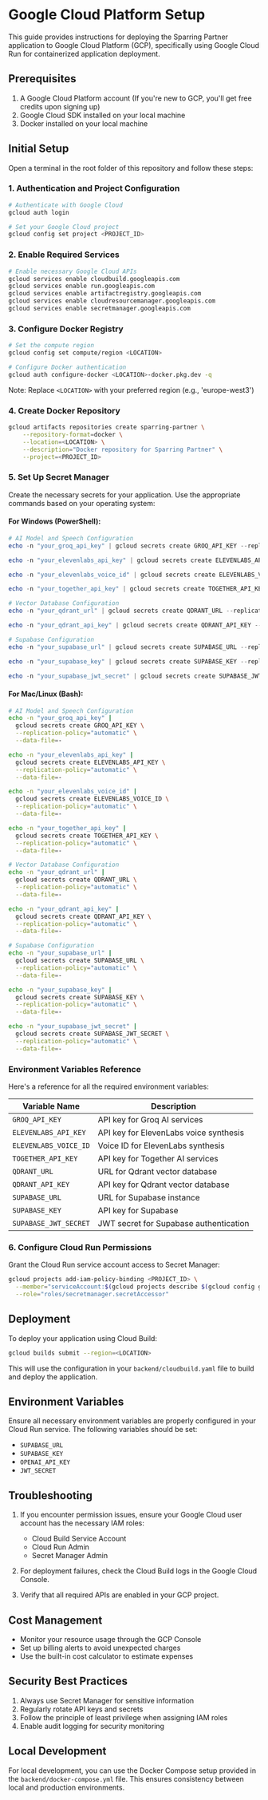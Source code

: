 # Google Cloud Platform Setup

This guide provides instructions for deploying the Sparring Partner application to Google Cloud Platform (GCP), specifically using Google Cloud Run for containerized application deployment.

## Prerequisites

1. A Google Cloud Platform account (If you're new to GCP, you'll get free credits upon signing up)
2. Google Cloud SDK installed on your local machine
3. Docker installed on your local machine

## Initial Setup

Open a terminal in the root folder of this repository and follow these steps:

### 1. Authentication and Project Configuration

```bash
# Authenticate with Google Cloud
gcloud auth login

# Set your Google Cloud project
gcloud config set project <PROJECT_ID>
```

### 2. Enable Required Services

```bash
# Enable necessary Google Cloud APIs
gcloud services enable cloudbuild.googleapis.com
gcloud services enable run.googleapis.com
gcloud services enable artifactregistry.googleapis.com
gcloud services enable cloudresourcemanager.googleapis.com
gcloud services enable secretmanager.googleapis.com
```

### 3. Configure Docker Registry

```bash
# Set the compute region
gcloud config set compute/region <LOCATION>

# Configure Docker authentication
gcloud auth configure-docker <LOCATION>-docker.pkg.dev -q
```

Note: Replace `<LOCATION>` with your preferred region (e.g., 'europe-west3')

### 4. Create Docker Repository

```bash
gcloud artifacts repositories create sparring-partner \
    --repository-format=docker \
    --location=<LOCATION> \
    --description="Docker repository for Sparring Partner" \
    --project=<PROJECT_ID>
```

### 5. Set Up Secret Manager

Create the necessary secrets for your application. Use the appropriate commands based on your operating system:

#### For Windows (PowerShell):

```powershell
# AI Model and Speech Configuration
echo -n "your_groq_api_key" | gcloud secrets create GROQ_API_KEY --replication-policy="automatic" --data-file=-

echo -n "your_elevenlabs_api_key" | gcloud secrets create ELEVENLABS_API_KEY --replication-policy="automatic" --data-file=-

echo -n "your_elevenlabs_voice_id" | gcloud secrets create ELEVENLABS_VOICE_ID --replication-policy="automatic" --data-file=-

echo -n "your_together_api_key" | gcloud secrets create TOGETHER_API_KEY --replication-policy="automatic" --data-file=-

# Vector Database Configuration
echo -n "your_qdrant_url" | gcloud secrets create QDRANT_URL --replication-policy="automatic" --data-file=-

echo -n "your_qdrant_api_key" | gcloud secrets create QDRANT_API_KEY --replication-policy="automatic" --data-file=-

# Supabase Configuration
echo -n "your_supabase_url" | gcloud secrets create SUPABASE_URL --replication-policy="automatic" --data-file=-

echo -n "your_supabase_key" | gcloud secrets create SUPABASE_KEY --replication-policy="automatic" --data-file=-

echo -n "your_supabase_jwt_secret" | gcloud secrets create SUPABASE_JWT_SECRET --replication-policy="automatic" --data-file=-
```

#### For Mac/Linux (Bash):

```bash
# AI Model and Speech Configuration
echo -n "your_groq_api_key" |
  gcloud secrets create GROQ_API_KEY \
  --replication-policy="automatic" \
  --data-file=-

echo -n "your_elevenlabs_api_key" |
  gcloud secrets create ELEVENLABS_API_KEY \
  --replication-policy="automatic" \
  --data-file=-

echo -n "your_elevenlabs_voice_id" |
  gcloud secrets create ELEVENLABS_VOICE_ID \
  --replication-policy="automatic" \
  --data-file=-

echo -n "your_together_api_key" |
  gcloud secrets create TOGETHER_API_KEY \
  --replication-policy="automatic" \
  --data-file=-

# Vector Database Configuration
echo -n "your_qdrant_url" |
  gcloud secrets create QDRANT_URL \
  --replication-policy="automatic" \
  --data-file=-

echo -n "your_qdrant_api_key" |
  gcloud secrets create QDRANT_API_KEY \
  --replication-policy="automatic" \
  --data-file=-

# Supabase Configuration
echo -n "your_supabase_url" |
  gcloud secrets create SUPABASE_URL \
  --replication-policy="automatic" \
  --data-file=-

echo -n "your_supabase_key" |
  gcloud secrets create SUPABASE_KEY \
  --replication-policy="automatic" \
  --data-file=-

echo -n "your_supabase_jwt_secret" |
  gcloud secrets create SUPABASE_JWT_SECRET \
  --replication-policy="automatic" \
  --data-file=-
```

### Environment Variables Reference

Here's a reference for all the required environment variables:

| Variable Name         | Description                            |
| --------------------- | -------------------------------------- |
| `GROQ_API_KEY`        | API key for Groq AI services           |
| `ELEVENLABS_API_KEY`  | API key for ElevenLabs voice synthesis |
| `ELEVENLABS_VOICE_ID` | Voice ID for ElevenLabs synthesis      |
| `TOGETHER_API_KEY`    | API key for Together AI services       |
| `QDRANT_URL`          | URL for Qdrant vector database         |
| `QDRANT_API_KEY`      | API key for Qdrant vector database     |
| `SUPABASE_URL`        | URL for Supabase instance              |
| `SUPABASE_KEY`        | API key for Supabase                   |
| `SUPABASE_JWT_SECRET` | JWT secret for Supabase authentication |

### 6. Configure Cloud Run Permissions

Grant the Cloud Run service account access to Secret Manager:

```bash
gcloud projects add-iam-policy-binding <PROJECT_ID> \
  --member="serviceAccount:$(gcloud projects describe $(gcloud config get-value project) --format="value(projectNumber)")-compute@developer.gserviceaccount.com" \
  --role="roles/secretmanager.secretAccessor"
```

## Deployment

To deploy your application using Cloud Build:

```bash
gcloud builds submit --region=<LOCATION>
```

This will use the configuration in your `backend/cloudbuild.yaml` file to build and deploy the application.

## Environment Variables

Ensure all necessary environment variables are properly configured in your Cloud Run service. The following variables should be set:

- `SUPABASE_URL`
- `SUPABASE_KEY`
- `OPENAI_API_KEY`
- `JWT_SECRET`

## Troubleshooting

1. If you encounter permission issues, ensure your Google Cloud user account has the necessary IAM roles:

   - Cloud Build Service Account
   - Cloud Run Admin
   - Secret Manager Admin

2. For deployment failures, check the Cloud Build logs in the Google Cloud Console.

3. Verify that all required APIs are enabled in your GCP project.

## Cost Management

- Monitor your resource usage through the GCP Console
- Set up billing alerts to avoid unexpected charges
- Use the built-in cost calculator to estimate expenses

## Security Best Practices

1. Always use Secret Manager for sensitive information
2. Regularly rotate API keys and secrets
3. Follow the principle of least privilege when assigning IAM roles
4. Enable audit logging for security monitoring

## Local Development

For local development, you can use the Docker Compose setup provided in the `backend/docker-compose.yml` file. This ensures consistency between local and production environments.
